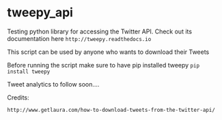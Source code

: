 # tweepy_api
Testing python library for accessing the Twitter API.
Check out its documentation here
    `http://tweepy.readthedocs.io`

This script can be used by anyone who wants to download their Tweets

Before running the script make sure to have pip installed tweepy
    `pip install tweepy`

Tweet analytics to follow soon....




Credits:

`http://www.getlaura.com/how-to-download-tweets-from-the-twitter-api/`
